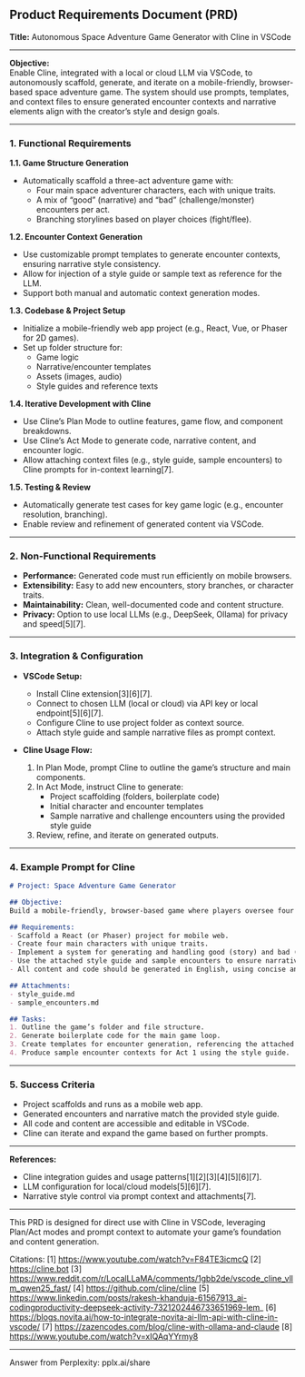 ## Product Requirements Document (PRD)  
**Title:** Autonomous Space Adventure Game Generator with Cline in VSCode

---

**Objective:**  
Enable Cline, integrated with a local or cloud LLM via VSCode, to autonomously scaffold, generate, and iterate on a mobile-friendly, browser-based space adventure game. The system should use prompts, templates, and context files to ensure generated encounter contexts and narrative elements align with the creator’s style and design goals.

---

### 1. Functional Requirements

**1.1. Game Structure Generation**  
- Automatically scaffold a three-act adventure game with:
  - Four main space adventurer characters, each with unique traits.
  - A mix of “good” (narrative) and “bad” (challenge/monster) encounters per act.
  - Branching storylines based on player choices (fight/flee).

**1.2. Encounter Context Generation**  
- Use customizable prompt templates to generate encounter contexts, ensuring narrative style consistency.
- Allow for injection of a style guide or sample text as reference for the LLM.
- Support both manual and automatic context generation modes.

**1.3. Codebase & Project Setup**  
- Initialize a mobile-friendly web app project (e.g., React, Vue, or Phaser for 2D games).
- Set up folder structure for:
  - Game logic
  - Narrative/encounter templates
  - Assets (images, audio)
  - Style guides and reference texts

**1.4. Iterative Development with Cline**  
- Use Cline’s Plan Mode to outline features, game flow, and component breakdowns.
- Use Cline’s Act Mode to generate code, narrative content, and encounter logic.
- Allow attaching context files (e.g., style guide, sample encounters) to Cline prompts for in-context learning[7].

**1.5. Testing & Review**  
- Automatically generate test cases for key game logic (e.g., encounter resolution, branching).
- Enable review and refinement of generated content via VSCode.

---

### 2. Non-Functional Requirements

- **Performance:** Generated code must run efficiently on mobile browsers.
- **Extensibility:** Easy to add new encounters, story branches, or character traits.
- **Maintainability:** Clean, well-documented code and content structure.
- **Privacy:** Option to use local LLMs (e.g., DeepSeek, Ollama) for privacy and speed[5][7].

---

### 3. Integration & Configuration

- **VSCode Setup:**  
  - Install Cline extension[3][6][7].
  - Connect to chosen LLM (local or cloud) via API key or local endpoint[5][6][7].
  - Configure Cline to use project folder as context source.
  - Attach style guide and sample narrative files as prompt context.

- **Cline Usage Flow:**  
  1. In Plan Mode, prompt Cline to outline the game’s structure and main components.
  2. In Act Mode, instruct Cline to generate:
     - Project scaffolding (folders, boilerplate code)
     - Initial character and encounter templates
     - Sample narrative and challenge encounters using the provided style guide
  3. Review, refine, and iterate on generated outputs.

---

### 4. Example Prompt for Cline

```markdown
# Project: Space Adventure Game Generator

## Objective:
Build a mobile-friendly, browser-based game where players oversee four space adventurers through a three-act journey. Encounters are a mix of narrative and challenges, with player choices influencing the story.

## Requirements:
- Scaffold a React (or Phaser) project for mobile web.
- Create four main characters with unique traits.
- Implement a system for generating and handling good (story) and bad (monster) encounters.
- Use the attached style guide and sample encounters to ensure narrative consistency.
- All content and code should be generated in English, using concise and engaging language.

## Attachments:
- style_guide.md
- sample_encounters.md

## Tasks:
1. Outline the game’s folder and file structure.
2. Generate boilerplate code for the main game loop.
3. Create templates for encounter generation, referencing the attached style guide.
4. Produce sample encounter contexts for Act 1 using the style guide.
```

---

### 5. Success Criteria

- Project scaffolds and runs as a mobile web app.
- Generated encounters and narrative match the provided style guide.
- All code and content are accessible and editable in VSCode.
- Cline can iterate and expand the game based on further prompts.

---

**References:**  
- Cline integration guides and usage patterns[1][2][3][4][5][6][7].  
- LLM configuration for local/cloud models[5][6][7].  
- Narrative style control via prompt context and attachments[7].

---

This PRD is designed for direct use with Cline in VSCode, leveraging Plan/Act modes and prompt context to automate your game’s foundation and content generation.

Citations:
[1] https://www.youtube.com/watch?v=F84TE3icmcQ
[2] https://cline.bot
[3] https://www.reddit.com/r/LocalLLaMA/comments/1gbb2de/vscode_cline_vllm_qwen25_fast/
[4] https://github.com/cline/cline
[5] https://www.linkedin.com/posts/rakesh-khanduja-61567913_ai-codingproductivity-deepseek-activity-7321202446733651969-lem_
[6] https://blogs.novita.ai/how-to-integrate-novita-ai-llm-api-with-cline-in-vscode/
[7] https://zazencodes.com/blog/cline-with-ollama-and-claude
[8] https://www.youtube.com/watch?v=xIQAqYYrmy8

---
Answer from Perplexity: pplx.ai/share